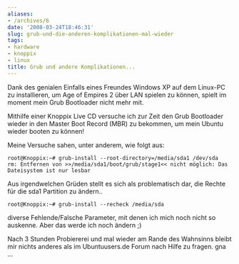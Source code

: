 ```yaml
---
aliases:
- /archives/6
date: '2008-03-24T18:46:31'
slug: grub-und-die-anderen-komplikationen-mal-wieder
tags:
- hardware
- knoppix
- linux
title: Grub und andere Komplikationen...
---
```


Dank des genialen Einfalls eines Freundes Windows XP auf dem Linux-PC zu
installieren, um Age of Empires 2 über LAN spielen zu können, spielt im
moment mein Grub Bootloader nicht mehr mit.

Mithilfe einer Knoppix Live CD versuche ich zur Zeit den Grub Bootloader
wieder in den Master Boot Record (MBR) zu bekommen, um mein Ubuntu wieder
booten zu können!

Meine Versuche sahen, unter anderem, wie folgt aus:

```
root@Knoppix:~# grub-install --root-directory=/media/sda1 /dev/sda
rm: Entfernen von >>/media/sda1/boot/grub/stage1<< nicht möglich: Das Dateisystem ist nur lesbar
```

Aus irgendwelchen Grüden stellt es sich als problematisch dar, die Rechte
für die sda1 Partition zu ändern..

```
root@Knoppix:~# grub-install --recheck /media/sda
```

diverse Fehlende/Falsche Parameter, mit denen ich mich noch nicht so
auskenne. Aber das werde ich noch ändern ;)

Nach 3 Stunden Probiererei und mal wieder am Rande des Wahnsinns bleibt mir
nichts anderes als im Ubuntuusers.de Forum nach Hilfe zu fragen.
gna ...